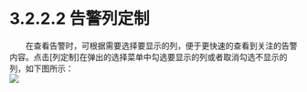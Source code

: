 # 3.2.2.2 告警列定制
　　在查看告警时，可根据需要选择要显示的列，便于更快速的查看到关注的告警内容。点击[列定制]在弹出的选择菜单中勾选要显示的列或者取消勾选不显示的列，如下图所示：  
![](图11.jpeg)

